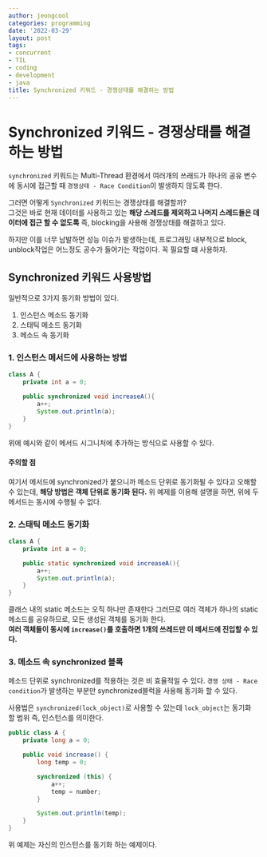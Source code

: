 ```yaml
---
author: jeongcool
categories: programming
date: '2022-03-29'
layout: post
tags:
- concurrent
- TIL
- coding
- development
- java
title: Synchronized 키워드 - 경쟁상태를 해결하는 방법
---
```


# Synchronized 키워드 - 경쟁상태를 해결하는 방법
`synchronized` 키워드는 Multi-Thread 환경에서 여러개의 쓰래드가 하나의 공유 변수에 동시에 접근할 때 `경쟁상태 - Race Condition`이 발생하지 않도록 한다.

그러면 어떻게 `Synchronized` 키워드는 경쟁상태를 해결할까?  
그것은 바로 현재 데이터를 사용하고 있는 **해당 스레드를 제외하고 나머지 스레드들은 데이터에 접근 할 수 없도록** 즉, blocking을 사용해 경쟁상태를 해결하고 있다.

하지만 이를 너무 남발하면 성능 이슈가 발생하는데, 프로그래밍 내부적으로 block, unblock작업은 어느정도 공수가 들어가는 작업이다. 꼭 필요할 떄 사용하자.

## Synchronized 키워드 사용방법
일반적으로 3가지 동기화 방법이 있다.
1. 인스턴스 메소드 동기화
2. 스태틱 메소드 동기화
3. 메소드 속 동기화


### 1. 인스턴스 메서드에 사용하는 방법
```java
class A {
    private int a = 0;

    public synchronized void increaseA(){
        a++;
        System.out.println(a);
    }
}
```
위에 예시와 같이 메서드 시그니처에 추가하는 방식으로 사용할 수 있다.

#### 주의할 점
여기서 메서드에 synchronized가 붙으니까 메소드 단위로 동기화될 수 있다고 오해할 수 있는데, **해당 방법은 객체 단위로 동기화 된다.** 위 예제를 이용해 설명을 하면, 위에 두 메서드는 동시에 수행될 수 없다.

### 2. 스태틱 메소드 동기화
```java
class A {
    private int a = 0;

    public static synchronized void increaseA(){
        a++;
        System.out.println(a);
    }
}
```
클래스 내의 static 메소드는 오직 하나만 존재한다 그러므로 여러 객체가 하나의 static메소드를 공유하므로, 모든 생성된 객체를 동기화 한다.  
**여러 객체들이 동시에 `increase()`를 호출하면 1개의 쓰레드만 이 메서드에 진입할 수 있다.**


### 3. 메소드 속 synchronized 블록
메소드 단위로 synchronized를 적용하는 것은 비 효율적일 수 있다. `경쟁 상태 - Race condition`가 발생하는 부분만 synchronized블럭을 사용해 동기화 할 수 있다.

사용법은 `synchronized(lock_object)`로 사용할 수 있는데 `lock_object`는 동기화 할 범위 즉, 인스턴스를 의미한다.

```java
public class A {
    private long a = 0;

    public void increase() {
        long temp = 0;

        synchronized (this) {
            a++;
            temp = number;
        }

        System.out.println(temp);
    }
}
```
위 예제는 자신의 인스턴스를 동기화 하는 예제이다.